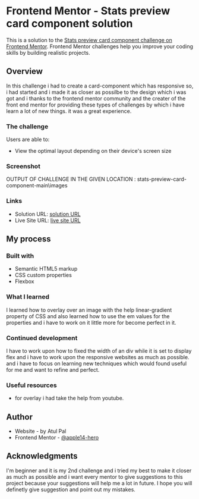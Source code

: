 # Frontend Mentor - Stats preview card component solution

This is a solution to the [Stats preview card component challenge on Frontend Mentor](https://www.frontendmentor.io/challenges/stats-preview-card-component-8JqbgoU62). Frontend Mentor challenges help you improve your coding skills by building realistic projects. 

## Overview

In this challenge i had to create a card-component which has responsive so, i had started and i  made it as closer as possilbe to the design which i was got and
i thanks to the frontend mentor community and the creater of the front end mentor for providing these types of challenges by which i have learn a lot of new things. it was a great experience.


### The challenge

Users are able to:

- View the optimal layout depending on their device's screen size

### Screenshot

OUTPUT OF CHALLENGE IN THE GIVEN LOCATION : stats-preview-card-component-main\images



### Links

- Solution URL: [solution URL](https://github.com/apple14-hero/stats-preview-card-component-main.git)
- Live Site URL: [live site URL](https://apple14-hero.github.io/stats-preview-card-component-main/)

## My process

### Built with

- Semantic HTML5 markup
- CSS custom properties
- Flexbox

### What I learned

I learned how to overlay over an image with the help linear-gradient property of CSS and also learned how to use the em values for the properties and i 
have to work on it little more for become perfect in it.


### Continued development

I have to work upon how to fixed the width of an div while it is set to display flex and i have to work upon the responsive websites as much as possible.
and i have to focus on learning new techniques which would found useful for me and  want to refine and perfect.

### Useful resources
- for overlay i had take the help from youtube.


## Author

- Website - by Atul Pal
- Frontend Mentor - [@apple14-hero](https://www.frontendmentor.io/profile/apple14-hero)


## Acknowledgments

I'm beginner and it is my 2nd challenge and i tried my best to make it closer as much as possible and i want every mentor to give suggestions to this project because
your suggestions will help me a lot in future. I hope you will definetly give suggestion and point out my mistakes.

